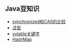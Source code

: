 ## Java豆知识

- [synchronized和CAS的比较](/cashe-synchronized-de-bi-jiao.md)
- [泛型](/fan-xing.md)
- [volatile关键字](https://mp.weixin.qq.com/s/DZkGRTan2qSzJoDAx7QJag)
- [HashMap](/hashmap.md)